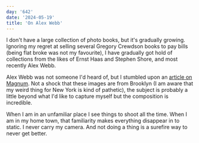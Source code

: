 ```yaml
---
day: '642'
date: '2024-05-19'
title: 'On Alex Webb'
---
```


I don't have a large collection of photo books, but it's gradually growing. Ignoring my regret at selling several Gregory Crewdson books to pay bills (being flat broke was not my favourite), I have gradually got hold of collections from the likes of Ernst Haas and Stephen Shore, and most recently Alex Webb.

Alex Webb was not someone I'd heard of, but I stumbled upon an [article on Magnum](https://www.magnumphotos.com/theory-and-practice/brooklyn-the-city-within-alex-webb-rebecca-norris-webb-new-york-street-photography/). Not a shock that these images are from Brooklyn (I am aware that my weird thing for New York is kind of pathetic), the subject is probably a little beyond what I'd like to capture myself but the composition is incredible.

When I am in an unfamiliar place I see things to shoot all the time. When I am in my home town, that familiarity makes everything disappear in to static. I never carry my camera. And not doing a thing is a surefire way to never get better.
